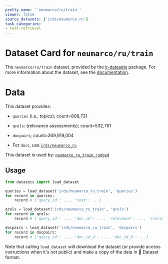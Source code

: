 ```yaml
---
pretty_name: '`neumarco/ru/train`'
viewer: false
source_datasets: ['irds/neumarco_ru']
task_categories:
- text-retrieval
---
```


# Dataset Card for `neumarco/ru/train`

The `neumarco/ru/train` dataset, provided by the [ir-datasets](https://ir-datasets.com/) package.
For more information about the dataset, see the [documentation](https://ir-datasets.com/neumarco#neumarco/ru/train).

# Data

This dataset provides:
 - `queries` (i.e., topics); count=808,731
 - `qrels`: (relevance assessments); count=532,761
 - `docpairs`; count=269,919,004

 - For `docs`, use [`irds/neumarco_ru`](https://huggingface.co/datasets/irds/neumarco_ru)

This dataset is used by: [`neumarco_ru_train_judged`](https://huggingface.co/datasets/irds/neumarco_ru_train_judged)


## Usage

```python
from datasets import load_dataset

queries = load_dataset('irds/neumarco_ru_train', 'queries')
for record in queries:
    record # {'query_id': ..., 'text': ...}

qrels = load_dataset('irds/neumarco_ru_train', 'qrels')
for record in qrels:
    record # {'query_id': ..., 'doc_id': ..., 'relevance': ..., 'iteration': ...}

docpairs = load_dataset('irds/neumarco_ru_train', 'docpairs')
for record in docpairs:
    record # {'query_id': ..., 'doc_id_a': ..., 'doc_id_b': ...}

```

Note that calling `load_dataset` will download the dataset (or provide access instructions when it's not public) and make a copy of the
data in 🤗 Dataset format.
